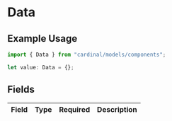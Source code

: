 # Data

## Example Usage

```typescript
import { Data } from "cardinal/models/components";

let value: Data = {};
```

## Fields

| Field       | Type        | Required    | Description |
| ----------- | ----------- | ----------- | ----------- |